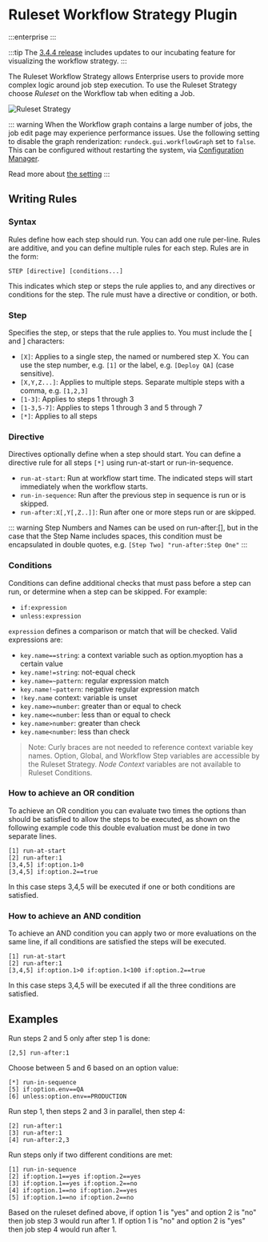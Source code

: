 # Ruleset Workflow Strategy Plugin

:::enterprise
:::

:::tip
The [3.4.4 release](/history/3_4_x/version-3.4.4.md) includes updates to our incubating feature for visualizing the workflow strategy.
:::

The Ruleset Workflow Strategy allows Enterprise users to provide more complex logic around job step execution.  To use the Ruleset Strategy choose _Ruleset_ on the Workflow tab when editing a Job.

![Ruleset Strategy](/assets/img/relnotes-344-rulesetdesigner.gif)

::: warning
When the Workflow graph contains a large number of jobs, the job edit page may experience performance issues. Use the following setting to disable the graph renderization: `rundeck.gui.workflowGraph` set to `false`.  This can be configured without restarting the system, via [Configuration Manager](/manual/configuration-mgmt/configmgmt.md). 

Read more about [the setting](/administration/configuration/gui-customization.md)
:::

## Writing Rules

### Syntax

Rules define how each step should run. You can add one rule per-line. Rules are additive, and you can define multiple rules for each step.
Rules are in the form:

```
STEP [directive] [conditions...]
```

This indicates which step or steps the rule applies to, and any directives or conditions for the step.
The rule must have a directive or condition, or both.

### Step

Specifies the step, or steps that the rule applies to. You must include the [ and ] characters:

- `[X]`: Applies to a single step, the named or numbered step X. You can use the step number, e.g. `[1]` or the label, e.g. `[Deploy QA]` (case sensitive).
- `[X,Y,Z...]`: Applies to multiple steps. Separate multiple steps with a comma, e.g. `[1,2,3]`
- `[1-3]`: Applies to steps 1 through 3
- `[1-3,5-7]`: Applies to steps 1 through 3 and 5 through 7
- `[*]`: Applies to all steps

### Directive

Directives optionally define when a step should start. You can define a directive rule for all steps `[*]` using run-at-start or run-in-sequence.

- `run-at-start`: Run at workflow start time. The indicated steps will start immediately when the workflow starts.
- `run-in-sequence`: Run after the previous step in sequence is run or is skipped.
- `run-after:X[,Y[,Z..]]`: Run after one or more steps run or are skipped.

::: warning
Step Numbers and Names can be used on run-after:[], but in the case that the Step Name includes spaces, this condition must be encapsulated in double quotes, e.g. `[Step Two] "run-after:Step One"`
:::

### Conditions

Conditions can define additional checks that must pass before a step can run, or determine when a step can be skipped. For example:

- `if:expression`
- `unless:expression`

`expression` defines a comparison or match that will be checked. Valid expressions are:

- `key.name==string`: a context variable such as option.myoption has a certain value
- `key.name!=string`: not-equal check
- `key.name=~pattern`: regular expression match
- `key.name!~pattern`: negative regular expression match
- `!key.name` context: variable is unset
- `key.name>=number`: greater than or equal to check
- `key.name<=number`: less than or equal to check
- `key.name>number`: greater than check
- `key.name<number`: less than check

> Note: Curly braces are not needed to reference context variable key names.  Option, Global, and Workflow Step variables are accessible by the Ruleset Strategy.  _Node Context_ variables are not available to Ruleset Conditions.

### How to achieve an OR condition    

To achieve an OR condition you can evaluate two times the options than should be satisfied to allow the steps to be executed, as shown on the following example code this double evaluation must be done in two separate lines. 

```
[1] run-at-start
[2] run-after:1
[3,4,5] if:option.1>0
[3,4,5] if:option.2==true
```

In this case steps 3,4,5 will be executed if one or both conditions are satisfied.


### How to achieve an AND condition

To achieve an AND condition you can apply two or more evaluations on the same line, if all conditions are satisfied the steps will be executed.

```
[1] run-at-start
[2] run-after:1
[3,4,5] if:option.1>0 if:option.1<100 if:option.2==true
```

In this case steps 3,4,5 will be executed if all the three conditions are satisfied.


## Examples

Run steps 2 and 5 only after step 1 is done:

```
[2,5] run-after:1
```

Choose between 5 and 6 based on an option value:

```
[*] run-in-sequence
[5] if:option.env==QA
[6] unless:option.env==PRODUCTION
```

Run step 1, then steps 2 and 3 in parallel, then step 4:

```
[2] run-after:1
[3] run-after:1
[4] run-after:2,3
```
Run steps only if two different conditions are met:
```
[1] run-in-sequence
[2] if:option.1==yes if:option.2==yes
[3] if:option.1==yes if:option.2==no
[4] if:option.1==no if:option.2==yes
[5] if:option.1==no if:option.2==no
```
Based on the ruleset defined above, if option 1 is "yes" and option 2 is "no" then job step 3 would run after 1. If option 1 is "no" and option 2 is "yes" then job step 4 would run after 1.
